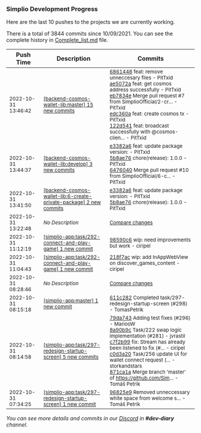 
### Simplio Development Progress

Here are the last 10 pushes to the projects we are currently working.

There is a total of 3844 commits since 10/09/2021. You can see the complete history in
 [Complete_list.md](Complete_list.md) file.

| Push Time | Description | Commits |
| --- | --- | --- |
| <sub>2022-10-31 13:46:42</sub> | <sub>[[backend-cosmos-wallet-lib:master] 15 new commits](https://github.com/SimplioOfficial/backend-cosmos-wallet-lib/compare/09f1f1567437...40bdfe09658b)</sub> | <sub>[6861448](https://github.com/SimplioOfficial/backend-cosmos-wallet-lib/commit/686144834767e1609005fa620db05910c26915e8) feat: remove unneccesary files - PitTxid<br>[ae5072a](https://github.com/SimplioOfficial/backend-cosmos-wallet-lib/commit/ae5072a2a9128b15265892b56667fe9f7ce091f0) feat: get cosmos address successfully - PitTxid<br>[eb7834e](https://github.com/SimplioOfficial/backend-cosmos-wallet-lib/commit/eb7834e28204c3ff6bf09c850a4d7560e13fda42) Merge pull request #7 from SimplioOfficial/2-cr... - PitTxid<br>[edc360a](https://github.com/SimplioOfficial/backend-cosmos-wallet-lib/commit/edc360abcde97ded6133b99f195725e1f8944300) feat: create cosmos tx - PitTxid<br>[122d541](https://github.com/SimplioOfficial/backend-cosmos-wallet-lib/commit/122d54173540c379c4c7c48ba21eb86a6932ea1e) feat: broadcast successfully with @cosmos-clien... - PitTxid</sub> |
| <sub>2022-10-31 13:44:37</sub> | <sub>[[backend-cosmos-wallet-lib:develop] 3 new commits](https://github.com/SimplioOfficial/backend-cosmos-wallet-lib/compare/55ef48b726ab...6476040e83ba)</sub> | <sub>[e3382a6](https://github.com/SimplioOfficial/backend-cosmos-wallet-lib/commit/e3382a6d4b6b61279c9f27bfbb9819c8a1de6e58) feat: update package version: - PitTxid<br>[5b8ae76](https://github.com/SimplioOfficial/backend-cosmos-wallet-lib/commit/5b8ae76ae0a1222eff0a696f3a7dc2e9f64f6703) chore(release): 1.0.0 - PitTxid<br>[6476040](https://github.com/SimplioOfficial/backend-cosmos-wallet-lib/commit/6476040e83ba0fb3560b37b1e545b69bac704e06) Merge pull request #10 from SimplioOfficial/6-c... - PitTxid</sub> |
| <sub>2022-10-31 13:41:50</sub> | <sub>[[backend-cosmos-wallet-lib:6\-create\-private\-package] 2 new commits](https://github.com/SimplioOfficial/backend-cosmos-wallet-lib/compare/55ef48b726ab...5b8ae76ae0a1)</sub> | <sub>[e3382a6](https://github.com/SimplioOfficial/backend-cosmos-wallet-lib/commit/e3382a6d4b6b61279c9f27bfbb9819c8a1de6e58) feat: update package version: - PitTxid<br>[5b8ae76](https://github.com/SimplioOfficial/backend-cosmos-wallet-lib/commit/5b8ae76ae0a1222eff0a696f3a7dc2e9f64f6703) chore(release): 1.0.0 - PitTxid</sub> |
| <sub>2022-10-31 13:22:48</sub> | <sub>_No Description_</sub> | <sub>[Compare changes](https://github.com/SimplioOfficial/simplio-app/compare/8219ff525d31...e64b82e36a5f)</sub> |
| <sub>2022-10-31 11:12:19</sub> | <sub>[[simplio-app:task/292\-connect\-and\-play\-game] 1 new commit](https://github.com/SimplioOfficial/simplio-app/commit/98590c65b87f0f250c33818cf58f7b98b38bf085)</sub> | <sub>[98590c6](https://github.com/SimplioOfficial/simplio-app/commit/98590c65b87f0f250c33818cf58f7b98b38bf085) wip: need improvements but work - ciripel</sub> |
| <sub>2022-10-31 11:04:43</sub> | <sub>[[simplio-app:task/292\-connect\-and\-play\-game] 1 new commit](https://github.com/SimplioOfficial/simplio-app/commit/218f7acb075714d8cd22277cc483044167f94716)</sub> | <sub>[218f7ac](https://github.com/SimplioOfficial/simplio-app/commit/218f7acb075714d8cd22277cc483044167f94716) wip: add InAppWebView on discover_games_content - ciripel</sub> |
| <sub>2022-10-31 08:28:46</sub> | <sub>_No Description_</sub> | <sub>[Compare changes](https://github.com/SimplioOfficial/simplio-app/compare/af38d9666301...4655ab52927f)</sub> |
| <sub>2022-10-31 08:15:18</sub> | <sub>[[simplio-app:master] 1 new commit](https://github.com/SimplioOfficial/simplio-app/commit/611c282d7223a147c36ff9eaeea441548401e3fe)</sub> | <sub>[611c282](https://github.com/SimplioOfficial/simplio-app/commit/611c282d7223a147c36ff9eaeea441548401e3fe) Completed task/297-redesign-startup-screen (#298) - TomasPetrik</sub> |
| <sub>2022-10-31 08:14:58</sub> | <sub>[[simplio-app:task/297\-redesign\-startup\-screen] 5 new commits](https://github.com/SimplioOfficial/simplio-app/compare/96825e9a2061...871ca1ae03b9)</sub> | <sub>[79da743](https://github.com/SimplioOfficial/simplio-app/commit/79da743347f4496f65d4e1d83fe9f35cf90cf8cf) Adding test fixes (#296) - MariooW<br>[8a90b9c](https://github.com/SimplioOfficial/simplio-app/commit/8a90b9cfa361be6f90f384dc96ddde8c4e1a1a92) Task/222 swap logic implementation (#281) - jvrastil<br>[c7f2b99](https://github.com/SimplioOfficial/simplio-app/commit/c7f2b9964f39ac6320097b029151d3dfb1316745) fix: Stream has already been listened to fix (#... - ciripel<br>[c0d3a20](https://github.com/SimplioOfficial/simplio-app/commit/c0d3a2065a5d6b36e8349993378617d8fd284d28) Task/256 update UI for wallet connect request (... - storkandstars<br>[871ca1a](https://github.com/SimplioOfficial/simplio-app/commit/871ca1ae03b91762b8a063e6db7312120eabb023) Merge branch 'master' of https://github.com/Sim... - Tomáš Petrík</sub> |
| <sub>2022-10-31 07:34:25</sub> | <sub>[[simplio-app:task/297\-redesign\-startup\-screen] 1 new commit](https://github.com/SimplioOfficial/simplio-app/commit/96825e9a20613dad5b49d0f20eb2e1511aed0dd1)</sub> | <sub>[96825e9](https://github.com/SimplioOfficial/simplio-app/commit/96825e9a20613dad5b49d0f20eb2e1511aed0dd1) Removed unneccessary white space from welcome s... - Tomáš Petrík</sub> |

_You can see more details and commits in our [Discord](https://discord.gg/aKhjuwZmdP) in **#dev-diary** channel._
